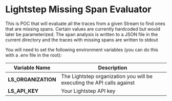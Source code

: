 # Lightstep Missing Span Evaluator

This is POC that will evaluate all the traces from a given Stream to find ones that are missing spans. Certain values are currently hardcoded but would later be parameterized. The span analysis is written to a JSON file in the current directory and the traces with missing spans are written to stdout

You will need to set the following environment variables (you can do this with a .env file in the root):

| Variable Name | Description |
| ------------- | ----------- |
| __LS_ORGANIZATION__ | The Lightstep organization you will be executing the API calls against |
| __LS_API_KEY__ | Your Lightstep API key |